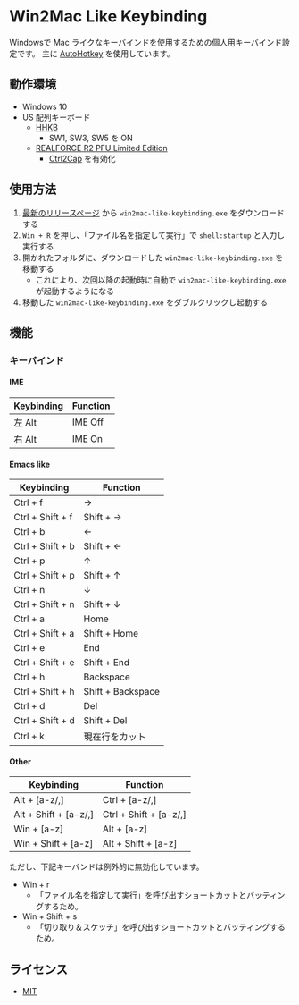 # Win2Mac Like Keybinding

Windowsで Mac ライクなキーバインドを使用するための個人用キーバインド設定です。
主に [AutoHotkey](https://www.autohotkey.com/) を使用しています。

## 動作環境

- Windows 10
- US 配列キーボード
  - [HHKB](https://happyhackingkb.com/jp/)
    - SW1, SW3, SW5 を ON
  - [REALFORCE R2 PFU Limited Edition](https://www.pfu.ricoh.com/rfkeyboard/)
    - [Ctrl2Cap](https://learn.microsoft.com/ja-jp/sysinternals/downloads/ctrl2cap) を有効化

## 使用方法

1. [最新のリリースページ](https://github.com/kuwata0037/win2mac-like-keybinding/releases/latest) から `win2mac-like-keybinding.exe` をダウンロードする
2. `Win + R` を押し、「ファイル名を指定して実行」で `shell:startup` と入力し実行する
3. 開かれたフォルダに、ダウンロードした `win2mac-like-keybinding.exe` を移動する
   - これにより、次回以降の起動時に自動で `win2mac-like-keybinding.exe` が起動するようになる
4. 移動した `win2mac-like-keybinding.exe` をダブルクリックし起動する

## 機能

### キーバインド

#### IME

| Keybinding | Function |
| ---------- | -------- |
| 左 Alt     | IME Off  |
| 右 Alt     | IME On   |

#### Emacs like

| Keybinding       | Function          |
| ---------------- | ----------------- |
| Ctrl + f         | →                 |
| Ctrl + Shift + f | Shift + →         |
| Ctrl + b         | ←                 |
| Ctrl + Shift + b | Shift + ←         |
| Ctrl + p         | ↑                 |
| Ctrl + Shift + p | Shift + ↑         |
| Ctrl + n         | ↓                 |
| Ctrl + Shift + n | Shift + ↓         |
| Ctrl + a         | Home              |
| Ctrl + Shift + a | Shift + Home      |
| Ctrl + e         | End               |
| Ctrl + Shift + e | Shift + End       |
| Ctrl + h         | Backspace         |
| Ctrl + Shift + h | Shift + Backspace |
| Ctrl + d         | Del               |
| Ctrl + Shift + d | Shift + Del       |
| Ctrl + k         | 現在行をカット    |

#### Other

| Keybinding            | Function               |
| --------------------- | ---------------------- |
| Alt + [a-z/,]         | Ctrl + [a-z/,]         |
| Alt + Shift + [a-z/,] | Ctrl + Shift + [a-z/,] |
| Win + [a-z]           | Alt + [a-z]            |
| Win + Shift + [a-z]   | Alt + Shift + [a-z]    |

ただし、下記キーバンドは例外的に無効化しています。

- Win + r
  - 「ファイル名を指定して実行」を呼び出すショートカットとバッティングするため。
- Win + Shift + s
  - 「切り取り＆スケッチ」を呼び出すショートカットとバッティングするため。

## ライセンス

- [MIT](LICENSE)

